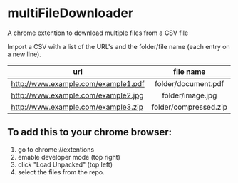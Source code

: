 # multiFileDownloader
 A chrome extention to download multiple files from a CSV file

Import a CSV with a list of the URL's and the folder/file name (each entry on a new line).

| url        | file name           |
| ------------- |:-------------:|
|http://www.example.com/example1.pdf|folder/document.pdf|
|http://www.example.com/example2.jpg|folder/image.jpg|
|http://www.example.com/example3.zip|folder/compressed.zip|


## To add this to your chrome browser:
1. go to chrome://extentions
2. emable developer mode (top right)
3. click "Load Unpacked" (top left)
4. select the files from the repo.
